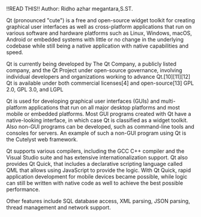 <QT TUTORIAL >

!!READ THIS!!
Author: Ridho azhar megantara,S.ST.

Qt (pronounced "cute") is a free and open-source widget toolkit for creating graphical user interfaces as well as cross-platform 
applications that run on various software and hardware platforms 
such as Linux, Windows, macOS, Android or embedded systems with little or no change in the underlying codebase 
while still being a native application with native capabilities and speed.

Qt is currently being developed by The Qt Company, a publicly listed company, and the Qt Project under open-source governance, involving individual developers and organizations working to advance Qt.[10][11][12] Qt is available under both commercial licenses[4] and open-source[13] GPL 2.0, GPL 3.0, and LGPL

Qt is used for developing graphical user interfaces (GUIs) and multi-platform applications
that run on all major desktop platforms and most mobile or embedded platforms. Most GUI programs created with 
Qt have a native-looking interface, in which case Qt is classified as a widget toolkit. Also non-GUI programs can be developed, 
such as command-line tools and consoles for servers. An example of such a non-GUI program using Qt is the Cutelyst web framework.

Qt supports various compilers, including the GCC C++ compiler and the Visual Studio suite and has extensive internationalization support. 
Qt also provides Qt Quick, that includes a declarative scripting language called QML that allows using JavaScript to provide the logic. With Qt Quick, 
rapid application development for mobile devices became possible, while logic can still be written with native code as well to achieve the best possible performance.

Other features include SQL database access, XML parsing, JSON parsing, thread management and network support. 

